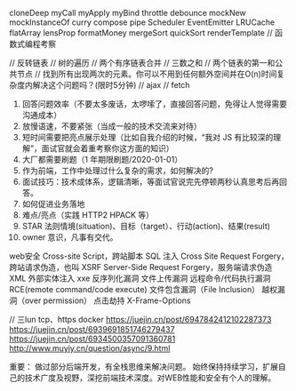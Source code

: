 cloneDeep
myCall
myApply
myBind
throttle
debounce
mockNew
mockInstanceOf
curry
compose
pipe
Scheduler
EventEmitter
LRUCache
flatArray
lensProp
formatMoney
mergeSort
quickSort
renderTemplate
// 函数式编程考察

// 反转链表
// 树的遍历
// 两个有序链表合并
// 三数之和
// 两个链表的第一和公共节点
// 找到所有出现两次的元素。你可以不用到任何额外空间并在O(n)时间复杂度内解决这个问题吗？(限时5分钟)
// ajax
// fetch







1.  回答问题效率（不要太多废话，太啰嗦了，直接回答问题，免得让人觉得需要沟通成本）
2.  放慢语速，不要紧张（当成一般的技术交流来对待）
3.  短时间需要把亮点展示处理（比如自我介绍的时候，“我对 JS 有比较深的理解”，面试官就会着重考察你这方面的知识）
4.  大厂都需要刷题（1 年期限刷题/2020-01-01）
5.  作为前端，工作中处理过什么复杂的需求，如何解决的?
6.  面试技巧：技术成体系，逻辑清晰，等面试官说完先停顿两秒认真思考后再回答。
7.  如何促进业务落地
8.  难点/亮点（实践 HTTP2 HPACK 等）
9.  STAR 法则情境(situation)、目标（target）、行动(action)、结果(result)
10. owner 意识，凡事有交代。



web安全
Cross-site Script，跨站脚本
SQL 注入
Cross Site Request Forgery，跨站请求伪造，也叫 XSRF
Server-Side Request Forgery，服务端请求伪造
XML 外部实体注入 xxe
反序列化漏洞
文件上传漏洞
远程命令/代码执行漏洞RCE(remote command/code execute)
文件包含漏洞（File Inclusion）
越权漏洞（over permission）
点击劫持 X-Frame-Options



// 三lun
tcp、https
docker
https://juejin.cn/post/6947842412102287373
https://juejin.cn/post/6939691851746279437
https://juejin.cn/post/6934500357091360781
http://www.muyiy.cn/question/async/9.html


重要：
做过部分后端开发，有全栈思维来解决问题。
始终保持持续学习，扩展自己的技术广度及视野，深挖前端技术深度。对WEB性能和安全有个人的理解。


